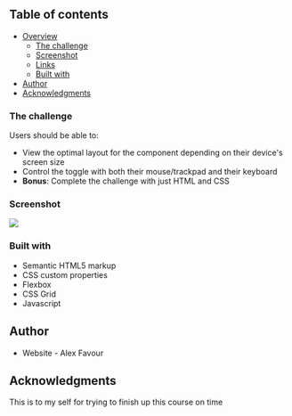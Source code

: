 ## Table of contents

- [Overview](#overview)
  - [The challenge](#the-challenge)
  - [Screenshot](#screenshot)
  - [Links](#links)
  - [Built with](#built-with)
- [Author](#author)
- [Acknowledgments](#acknowledgments)

### The challenge

Users should be able to:

- View the optimal layout for the component depending on their device's screen size
- Control the toggle with both their mouse/trackpad and their keyboard
- **Bonus**: Complete the challenge with just HTML and CSS

### Screenshot

![](./screenshot.png)

### Built with

- Semantic HTML5 markup
- CSS custom properties
- Flexbox
- CSS Grid
- Javascript

## Author

- Website - Alex Favour

## Acknowledgments

This is to my self for trying to finish up this course on time
